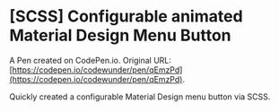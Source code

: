 # [SCSS] Configurable animated Material Design Menu Button

A Pen created on CodePen.io. Original URL: [https://codepen.io/codewunder/pen/qEmzPd](https://codepen.io/codewunder/pen/qEmzPd).

Quickly created a configurable Material Design menu button via SCSS.
